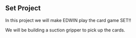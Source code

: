 ## Set Project
In this project we will make EDWIN play the card game SET!!

We will be building a suction gripper to pick up the cards. 

